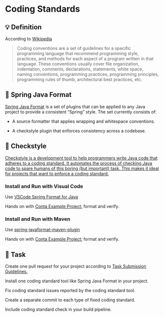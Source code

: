 Coding Standards
====

## :bulb: Definition

According to [Wikipedia](https://en.wikipedia.org/wiki/Coding_conventions)

> Coding conventions are a set of guidelines for a specific programming language that recommend programming style, practices, and methods for each aspect of a program written in that language. These conventions usually cover file organization, indentation, comments, declarations, statements, white space, naming conventions, programming practices, programming principles, programming rules of thumb, architectural best practices, etc.


## :hammer: Spring Java Format

[Spring Java Format](https://github.com/spring-io/spring-javaformat) is a set of plugins that can be applied to any Java project to provide a consistent “Spring” style. The set currently consists of: 

- A source formatter that applies wrapping and whitespace conventions.

- A checkstyle plugin that enforces consistency across a codebase.


## :hammer: Checkstyle

[Checkstyle is a development tool to help programmers write Java code that adheres to a coding standard. It automates the process of checking Java code to spare humans of this boring (but important) task. This makes it ideal for projects that want to enforce a coding standard.](https://checkstyle.sourceforge.io/)

### Install and Run with Visual Code

Use [VSCode Spring Format for Java](https://github.com/spring-io/spring-javaformat?tab=readme-ov-file#visual-studio-code)

Hands on with [Conta Example Project:](https://github.com/persapiens/conta/issues/166) format and verify.

### Install and Run with Maven

Use [spring-javaformat-maven-plugin](https://github.com/spring-io/spring-javaformat?tab=readme-ov-file#maven)

Hands on with [Conta Example Project:](https://github.com/persapiens/conta/issues/166) format and verify.

## :construction_worker: Task

Create one pull request for your project according to [Task Submission Guidelines.](../../assessment.md#task-submission)

Install one coding standard tool like Spring Java Format in your project.

Fix coding standard issues reported by the coding standard tool. 

Create a separate commit to each type of fixed coding standard.

Include coding standard check in your build pipeline.
